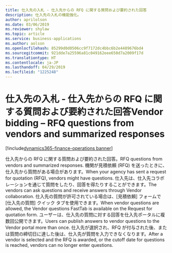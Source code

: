 ```yaml
---
title: 仕入先の入札 - 仕入先からの RFQ に関する質問および要約された回答
description: 仕入先の入札の機能強化。
author: aprilolson
ms.date: 03/06/2019
ms.reviewer: shylaw
ms.topic: article
ms.service: business-applications
ms.author: aolson
ms.openlocfilehash: 85299d0d0506cc9f7172dc4bbc6b2e4489676bd4
ms.sourcegitcommit: 921dde7a25596a81c049162eee650d7a2009f17d
ms.translationtype: HT
ms.contentlocale: ja-JP
ms.lasthandoff: 04/29/2019
ms.locfileid: "1225248"
---
```

# <a name="vendor-bidding--rfq-questions-from-vendors-and-summarized-responses"></a><span data-ttu-id="ca86e-103">仕入先の入札 - 仕入先からの RFQ に関する質問および要約された回答</span><span class="sxs-lookup"><span data-stu-id="ca86e-103">Vendor bidding – RFQ questions from vendors and summarized responses</span></span> 
[!include[dynamics365-finance-operations banner](../includes/dynamics365-finance-operations.md)]


<span data-ttu-id="ca86e-104">仕入先からの RFQ に関する質問および要約された回答。</span><span class="sxs-lookup"><span data-stu-id="ca86e-104">RFQ questions from vendors and summarized responses.</span></span> <span data-ttu-id="ca86e-105">機関が見積依頼 (RFQ) を送ったときに、仕入先から質問がある場合があります。</span><span class="sxs-lookup"><span data-stu-id="ca86e-105">When your agency has sent a request for quotation (RFQ), vendors might have questions.</span></span> <span data-ttu-id="ca86e-106">仕入先は、仕入先コラボレーションを通じて質問をしたり、回答を得たりすることができます。</span><span class="sxs-lookup"><span data-stu-id="ca86e-106">The vendors can ask questions and receive answers through Vendor collaboration.</span></span> <span data-ttu-id="ca86e-107">仕入先の質問が許可されている場合は、[見積依頼] フォームで [仕入先の質問] クイック タブを使用できます。</span><span class="sxs-lookup"><span data-stu-id="ca86e-107">When vendor questions are allowed, the Vendor questions FastTab is available on the Request for quotation form.</span></span> <span data-ttu-id="ca86e-108">ユーザーは、仕入先の質問に対する回答を仕入先ポータルに複数回公開できます。</span><span class="sxs-lookup"><span data-stu-id="ca86e-108">Users can publish answers to vendor questions to the Vendor portal more than once.</span></span> <span data-ttu-id="ca86e-109">仕入先が選択され、RFQ が付与された後、または質問の締切日に達した後は、仕入先が質問を入力できなくなります。</span><span class="sxs-lookup"><span data-stu-id="ca86e-109">After a vendor is selected and the RFQ is awarded, or the cutoff date for questions is reached, vendors can no longer enter questions.</span></span>
